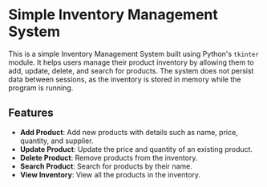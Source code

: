# Simple Inventory Management System

This is a simple Inventory Management System built using Python's `tkinter` module. It helps users manage their product inventory by allowing them to add, update, delete, and search for products. The system does not persist data between sessions, as the inventory is stored in memory while the program is running.

## Features
- **Add Product**: Add new products with details such as name, price, quantity, and supplier.
- **Update Product**: Update the price and quantity of an existing product.
- **Delete Product**: Remove products from the inventory.
- **Search Product**: Search for products by their name.
- **View Inventory**: View all the products in the inventory.
